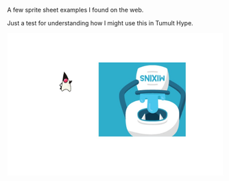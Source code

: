 A few sprite sheet examples I found on the web. 

Just a test for understanding how I might use this in Tumult Hype.

![](https://github.com/TutorialDoctor/Tumult-Hype-Projects/blob/master/Projects/spritesheets/spritesheet%20examples/spitesheet%20examples.hype/Thumbnails/3.jpg)
